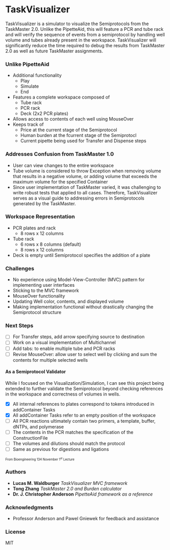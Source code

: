 # TaskVisualizer

TaskVisualizer is a simulator to visualize the Semiprotocols from the TaskMaster 2.0. Unlike the PipetteAid, this will feature a PCR and tube rack and will verify the sequence of events from a semiprotocol by handling well volume and tubes already present in the workspace. TaskVisualizer will significantly reduce the time required to debug the results from TaskMaster 2.0 as well as future TaskMaster assignments.

### Unlike PipetteAid
* Additional functionality
  * Play
  * Simulate
  * End
* Features a complete workspace composed of
  * Tube rack
  * PCR rack
  * Deck (2x2 PCR plates)
* Allows access to contents of each well using MouseOver
* Keeps track of
  * Price at the current stage of the Semiprotocol
  * Human burden at the fcurrent stage of the Semiprotocl
  * Current pipette being used for Transfer and Dispense steps
  
### Addresses Confusion from TaskMaster 1.0
* User can view changes to the entire workspace
* Tube volume is considered to throw Exception when removing volume that results in a negative volume, or adding volume that exceeds the maximum volume for the specified Container
* Since user implementation of TaskMaster varied, it was challenging to write robust tests that applied to all cases. Therefore, TaskVisualizer serves as a visual guide to addressing errors in Semiprotocols generated by the TaskMaster.

### Workspace Representation
* PCR plates and rack
  * 8 rows x 12 columns
* Tube rack
  * 6 rows x 8 columns (default)
  * 8 rows x 12 columns
* Deck is empty until Semiprotocol specifies the addition of a plate

### Challenges
* No experience using Model-View-Controller (MVC) pattern for implementing user interfaces
* Sticking to the MVC framework
* MouseOver functionality
* Updating Well color, contents, and displayed volume
* Making implementation functional without drastically changing the Semiprotocol structure

### Next Steps
- [ ] For Transfer steps, add arrow specifying source to destination
- [ ] Work on a visual implementation of Multichannel
- [ ] Add tabs: to enable multiple tube and PCR racks
- [ ] Revise MouseOver: allow user to select well by clicking and sum the contents for multiple selected wells

#### As a Semiprotocol Validator
While I focused on the Visualization/Simulation, I can see this project being extended to further validate the Semiprotocol beyond checking references in the workspace and correctness of volumes in wells.

- [X] All internal references to plates correspond to tokens introduced in addContainer Tasks
- [X]	All addContainer Tasks refer to an empty position of the workspace
- [ ]	All PCR reactions ultimately contain two primers, a template, buffer, dNTPs, and polymerase
- [ ]	The contents in the PCR matches the specification of the ConstructionFile
- [ ]	The volumes and dilutions should match the protocol
- [ ]	Same as previous for digestions and ligations

<sub><sup>From Bioengineering 134 November 1<sup>st</sup> Lecture</sup></sub>

### Authors

* **Lucas M. Waldburger** *TaskVisualizer MVC framework*
* **Tong Zhang** *TaskMaster 2.0 and Burden calculator*
* **Dr. J. Christopher Anderson** *PipetteAid framework as a reference*

### Acknowledgments

* Professor Anderson and Pawel Gniewek for feedback and assistance

### License

MIT
